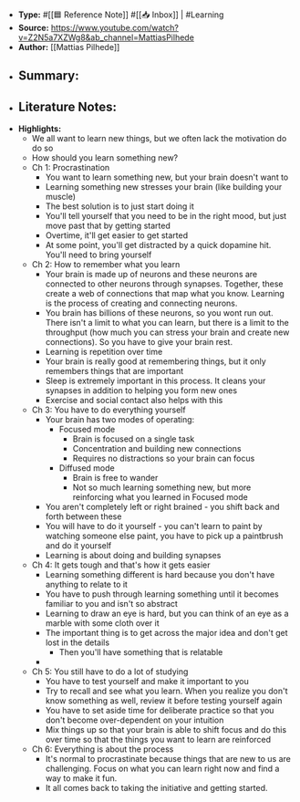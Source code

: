 - **Type:** #[[🟦 Reference Note]] #[[📥 Inbox]] | #Learning
- **Source:** https://www.youtube.com/watch?v=Z2N5a7XZWg8&ab_channel=MattiasPilhede
- **Author:** [[Mattias Pilhede]]
- **Summary:**
    - 
- **Literature Notes:**
    - 
- **Highlights:**
    - We all want to learn new things, but we often lack the motivation do do so
    - How should you learn something new?
    - Ch 1: Procrastination
        - You want to learn something new, but your brain doesn't want to
        - Learning something new stresses your brain (like building your muscle)
        - The best solution is to just start doing it
        - You'll tell yourself that you need to be in the right mood, but just move past that by getting started
        - Overtime, it'll get easier to get started
        - At some point, you'll get distracted by a quick dopamine hit. You'll need to bring yourself
    - Ch 2: How to remember what you learn
        - Your brain is made up of neurons and these neurons are connected to other neurons through synapses. Together, these create a web of connections that map what you know. Learning is the process of creating and connecting neurons.
        - You brain has billions of these neurons, so you wont run out. There isn't a limit to what you can learn, but there is a limit to the throughput (how much you can stress your brain and create new connections). So you have to give your brain rest.
        - Learning is repetition over time
        - Your brain is really good at remembering things, but it only remembers things that are important
        - Sleep is extremely important in this process. It cleans your synapses in addition to helping you form new ones
        - Exercise and social contact also helps with this
    - Ch 3: You have to do everything yourself
        - Your brain has two modes of operating:
            - Focused mode
                - Brain is focused on a single task
                - Concentration and building new connections
                - Requires no distractions so your brain can focus
            - Diffused mode
                - Brain is free to wander
                - Not so much learning something new, but more reinforcing what you learned in Focused mode
        - You aren't completely left or right brained - you shift back and forth between these
        - You will have to do it yourself - you can't learn to paint by watching someone else paint, you have to pick up a paintbrush and do it yourself
        - Learning is about doing and building synapses
    - Ch 4: It gets tough and that's how it gets easier
        - Learning something different is hard because you don't have anything to relate to it
        - You have to push through learning something until it becomes familiar to you and isn't so abstract
        - Learning to draw an eye is hard, but you can think of an eye as a marble with some cloth over it
        - The important thing is to get across the major idea and don't get lost in the details
            - Then you'll have something that is relatable
        - 
    - Ch 5: You still have to do a lot of studying
        - You have to test yourself and make it important to you
        - Try to recall and see what you learn. When you realize you don't know something as well, review it before testing yourself again
        - You have to set aside time for deliberate practice so that you don't become over-dependent on your intuition
        - Mix things up so that your brain is able to shift focus and do this over time so that the things you want to learn are reinforced
    - Ch 6: Everything is about the process
        - It's normal to procrastinate because things that are new to us are challenging. Focus on what you can learn right now and find a way to make it fun.
        - It all comes back to taking the initiative and getting started.
